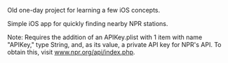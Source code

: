 Old one-day project for learning a few iOS concepts.

Simple iOS app for quickly finding nearby NPR stations.

Note: Requires the addition of an APIKey.plist with 1 item with name 
"APIKey," type String, and, as its value, a private API key for NPR's
API. To obtain this, visit www.npr.org/api/index.php. 
